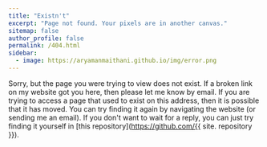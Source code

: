 ```yaml
---
title: "Existn't"
excerpt: "Page not found. Your pixels are in another canvas."
sitemap: false
author_profile: false
permalink: /404.html
sidebar: 
  - image: https://aryamanmaithani.github.io/img/error.png
---
```


Sorry, but the page you were trying to view does not exist. If a broken link on my website got you here, then please let me know by email. If you are trying to access a page that used to exist on this address, then it is possible that it has moved. You can try finding it again by navigating the website (or sending me an email). If you don't want to wait for a reply, you can just try finding it yourself in [this repository](https://github.com/{{ site. repository }}).